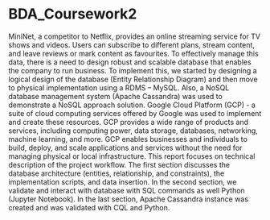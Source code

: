 # BDA_Coursework2
MiniNet, a competitor to Netflix, provides an online streaming service for TV shows and videos. Users can subscribe to different plans, stream content, and leave reviews or mark content as favourites. To effectively manage this data, there is a need to design robust and scalable database that enables the company to run business. 
To implement this, we started by designing a logical design of the database (Entity Relationship Diagram) and then move to physical implementation using a RDMS – MySQL. Also, a NoSQL database management system (Apache Cassandra) was used to demonstrate a NoSQL approach solution. 
Google Cloud Platform (GCP) - a suite of cloud computing services offered by Google was used to implement and create these resources. GCP provides a wide range of products and services, including computing power, data storage, databases, networking, machine learning, and more. GCP enables businesses and individuals to build, deploy, and scale applications and services without the need for managing physical or local infrastructure.
This report focuses on technical description of the project workflow. The first section discusses the database architecture (entities, relationship, and constraints), the implementation scripts, and data insertion. In the second section, we validate and interact with database with SQL commands as well Python (Jupyter Notebook). In the last section, Apache Cassandra instance was created and was validated with CQL and Python.
